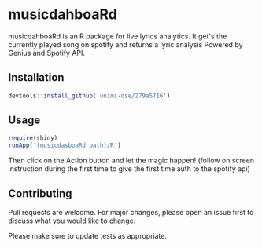# musicdahboaRd

musicdahboaRd is an R package for live lyrics analytics.
It get's the currently played song on spotify and returns a lyric analysis
Powered by Genius and Spotify API.

## Installation

```R
devtools::install_github('unimi-dse/279a5716')
```
## Usage

```R
require(shiny)
runApp('(musicdasboaRd path)/R')
```
Then click on the Action button and let the magic happen! 
(follow on screen instruction during the first time to give the first time auth to the spotify api)
## Contributing
Pull requests are welcome. For major changes, please open an issue first to discuss what you would like to change.

Please make sure to update tests as appropriate.